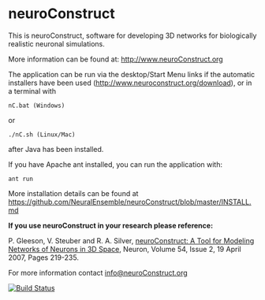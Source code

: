 neuroConstruct
==============

This is neuroConstruct, software for developing 3D networks for 
biologically realistic neuronal simulations.    

More information can be found at: http://www.neuroConstruct.org

The application can be run via the desktop/Start Menu links if the automatic
installers have been used (http://www.neuroconstruct.org/download), or in a 
terminal with 
    
    nC.bat (Windows) 
or 

    ./nC.sh (Linux/Mac)

after Java has been installed. 

If you have Apache ant installed, you can run the application with: 

    ant run

More installation details can be found at https://github.com/NeuralEnsemble/neuroConstruct/blob/master/INSTALL.md


**If you use neuroConstruct in your research please reference:**

P. Gleeson, V. Steuber and R. A. Silver, [neuroConstruct: A Tool for Modeling Networks
of Neurons in 3D Space](https://www.sciencedirect.com/science/article/pii/S0896627307002486?via%3Dihub), Neuron, Volume 54, Issue 2, 19 April 2007, Pages 219-235.

For more information contact info@neuroConstruct.org  

[![Build Status](https://travis-ci.org/NeuralEnsemble/neuroConstruct.png?branch=master)](https://travis-ci.org/NeuralEnsemble/neuroConstruct)




